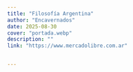 ```yaml
---
title: "Filosofía Argentina"
author: "Encavernados"
date: 2025-08-30
cover: "portada.webp"
description: ""
link: "https://www.mercadolibre.com.ar"


---
```


